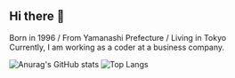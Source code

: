 ## Hi there 👋
Born in 1996 / From Yamanashi Prefecture / Living in Tokyo  
Currently, I am working as a coder at a business company.

![Anurag's GitHub stats](https://github-readme-stats-zj77.vercel.app/api?username=ippei-shimizu&show_icons=true&theme=great-gatsby)
![Top Langs](https://github-readme-stats-zj77.vercel.app/api/top-langs/?username=ippei-shimizu&layout=compact&theme=great-gatsby)

<!--
**ippei-shimizu/ippei-shimizu** is a ✨ _special_ ✨ repository because its `README.md` (this file) appears on your GitHub profile.

Here are some ideas to get you started:

- 🔭 I’m currently working on ...
- 🌱 I’m currently learning ...
- 👯 I’m looking to collaborate on ...
- 🤔 I’m looking for help with ...
- 💬 Ask me about ...
- 📫 How to reach me: ...
- 😄 Pronouns: ...
- ⚡ Fun fact: ...
-->
